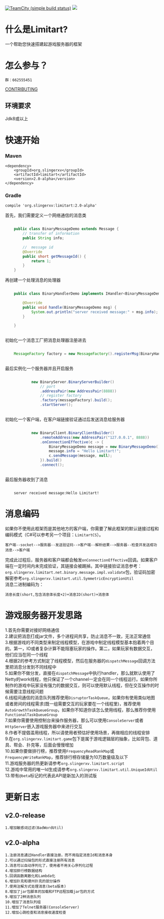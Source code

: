 [![TeamCity (simple build status)](https://img.shields.io/badge/maven-v2.0--alpha-green.svg)](https://mvnrepository.com/artifact/org.slingerxv/limitart)
[![](https://img.shields.io/badge/license-Apache%202-green.svg)](http://www.apache.org/licenses/LICENSE-2.0)
# 什么是Limitart?
一个帮助您快速搭建起游戏服务器的框架
# 怎么参与？
	群：662555451
[CONTRIBUTING](/CONTRIBUTING.md)
## 环境要求
Jdk8或以上
# 快速开始
### Maven
	<dependency>
	    <groupId>org.slingerxv</groupId>
	    <artifactId>limitart</artifactId>
	    <version>2.0-alpha</version>
	</dependency>
### Gradle
	compile 'org.slingerxv:limitart:2.0-alpha'
	
首先，我们需要定义一个网络通信的消息类

```java

	public class BinaryMessageDemo extends Message {
		// transfer of information
		public String info;
	
		//  message id
		@Override
		public short getMessageId() {
			return 1;
		}
	}

```

再创建一个处理消息的处理器

```java

	public class BinaryHandlerDemo implements IHandler<BinaryMessageDemo> {
	
		@Override
		public void handle(BinaryMessageDemo msg) {
			System.out.println("server received message:" + msg.info);
		}
	
	}
	
```

初始化一个消息工厂把消息处理器注册进去

```java

	MessageFactory factory = new MessageFactory().registerMsg(BinaryHandlerDemo.class);
		
```

最后实例化一个服务器并且开启服务

```java

			new BinaryServer.BinaryServerBuilder()
				// port
				.addressPair(new AddressPair(8888))
				// register factory
				.factory(messageFactory).build();
				.startServer();
		
```

初始化一个客户端，在客户端链接验证通过后发送消息给服务器

```java

			new BinaryClient.BinaryClientBuilder()
				.remoteAddress(new AddressPair("127.0.0.1", 8888))
				.onConnectionEffective(c -> {
					BinaryMessageDemo message = new BinaryMessageDemo();
					message.info = "Hello Limitart!";
					c.sendMessage(message, null);
				}).build()
				.connect();
				
```

最后服务器收到了消息

```

	server received message:Hello Limitart!

```
	
# 消息编码
如果你不使用此框架而是其他地方的客户端，你需要了解此框架的默认链接过程和编码模式（C#可以参考另一个项目：`LimitartCS`）。

	客户端--socket-->服务器--发送验证码-->客户端--解析结果-->服务器--检查并发送成功消息-->客户端
		
完成此过程后，服务器和客户端都会触发`onConnectionEffective`回调。如果客户端在一定时间内未完成验证，其链接会被踢掉。其中链接验证消息参考：`org.slingerxv.limitart.net.binary.message.impl.validate`包，验证码加密解密参考`org.slingerxv.limitart.util.SymmetricEncryptionUtil`<br>
消息二进制编码为：

	消息长度(short,包含消息体长度+2)+消息ID(short)+消息体
	
# 游戏服务器开发思路
1.首先你需要对接好网络通信<br>
2.建议把消息打成jar文件，多个进程间共享，防止消息不一致，无法正常通信<br>
3.根据游戏的不同类型来制定线程模型，在游戏中制定线程模型基本抱着两个目的。第一，IO或者复杂计算不能阻塞玩家的操作。第二，如果玩家有数据交互，他们应当在同一个线程<br>
4.根据2的参考方式制定了线程模型，然后在服务器的`dispatchMessage`回调方法里把消息分发到不同线程中<br>
5.如果你不做分发，直接在`dispatchMessage`中执行handler，那么就默认使用了Netty的work线程，他只保证了一个channel一定会在同一个线程运行。如果你所制作的游戏中玩家没有强力的数据交互，则可以使用默认线程，但在交互操作的时候需要注意线程问题<br>
6.线程间通信的消息队列推荐使用`DisruptorTaskQueue`，如果你有使用类似地图或者房间的线程需求(既一组需要交互的玩家要在一个线程里)，推荐使用`AutoGrowthTaskQueueGroup`，如果你不知道你该怎么使用线程，那么推荐你使用`FunctionalTaskQueueGroup`<br>
7.如果你需要使用控制台来操作服务器，那么可以使用`ConsoleServer`或者`HttpServer`嵌入游戏服务器中来进行交互<br>
8.作者不提倡滥用线程，所以请使用者预估好使用场景，再做相应的线程安排<br>
9.在`org.slingerxv.limitart.game`包下是属于游戏逻辑层的抽象，比如背包、道具、帮会、扑克等，后面会慢慢增加<br>
10.如果你要做排行榜，推荐使用`FrequencyReadRankMap`或`FrequencyWriteRankMap`，推荐排行榜存储量为10万数量级及以下<br>
11.游戏服务器的热更新请参考`org.slingerxv.limitart.script`<br>
12.游戏中常用的唯一Id生成请参考`org.slingerxv.limitart.util.UniqueIdUtil`<br>
13.带有`@beta`标记的代表此API是新加入的测试版<br>
# 更新日志
## v2.0-release
	1.增加敏感词过滤(BadWordUtil)
## v2.0-alpha
	1.注册消息通过Handler直接注册，而不用指定消息Id和消息本身
	2.可以通过扫描包的形式直接注册所有消息
	3.消息可以自动序列化了，使用者不用关心序列化过程
	4.增加排行榜数据结构
	5.回调函数离散化和Lambda化
	6.增加扑克和德州扑克的部分操作
	7.使用注解方式处理消息(beta版本)
	8.增加了jar包脚本的加载和FTP远程加载jar包的方式
	9.增加了2种消息队列
	10.增加了消息队列组
	11.增加了Telnet服务器(ConsoleServer)
	12.增加心跳检查和消息接收速度检查